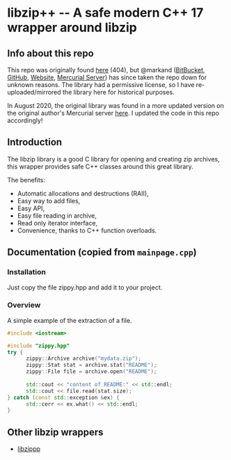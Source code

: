 libzip++ -- A safe modern C++ 17 wrapper around libzip
===================================================

Info about this repo
--------------------
This repo was originally found [here](https://bitbucket.org/markand/libzip/) (404), but @markand ([BitBucket](https://bitbucket.org/markand/), [GitHub](https://github.com/markand), [Website](http://markand.fr/), [Mercurial Server](http://hg.markand.fr)) has since taken the repo down for unknown reasons. The library had a permissive license, so I have re-uploaded/mirrored the library here for historical purposes.

In August 2020, the original library was found in a more updated version on the original author's Mercurial server [here](http://hg.markand.fr/libzip/summary). I updated the code in this repo accordingly!

Introduction
------------

The libzip library is a good C library for opening and creating zip archives,
this wrapper provides safe C++ classes around this great library.

The benefits:

- Automatic allocations and destructions (RAII),
- Easy way to add files,
- Easy API,
- Easy file reading in archive,
- Read only iterator interface,
- Convenience, thanks to C++ function overloads.

Documentation (copied from `mainpage.cpp`)
-------------

### Installation

Just copy the file zippy.hpp and add it to your project.

### Overview

A simple example of the extraction of a file.

```cpp
#include <iostream>

#include "zippy.hpp"
try {
	  zippy::Archive archive("mydata.zip");
 	  zippy::Stat stat = archive.stat("README");
 	  zippy::File file = archive.open("README");
 
 	  std::cout << "content of README:" << std::endl;
 	  std::cout << file.read(stat.size);
} catch (const std::exception &ex) {
 	  std::cerr << ex.what() << std::endl;
}
```

Other libzip wrappers
---------------------

* [libzippp](https://github.com/ctabin/libzippp)